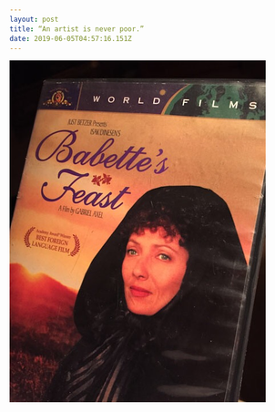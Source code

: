 ```yaml
---
layout: post
title: “An artist is never poor.”
date: 2019-06-05T04:57:16.151Z
---
```

![](/assets/uploads/4a1d0235-a99d-4f19-b5ba-bcb968013d21.jpeg)

